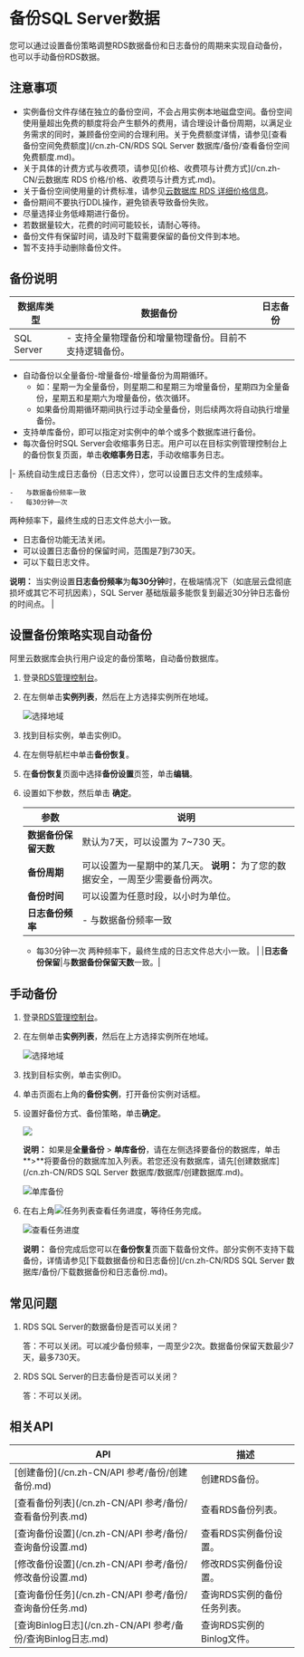 # 备份SQL Server数据

您可以通过设置备份策略调整RDS数据备份和日志备份的周期来实现自动备份，也可以手动备份RDS数据。

## 注意事项

-   实例备份文件存储在独立的备份空间，不会占用实例本地磁盘空间。备份空间使用量超出免费的额度将会产生额外的费用，请合理设计备份周期，以满足业务需求的同时，兼顾备份空间的合理利用。关于免费额度详情，请参见[查看备份空间免费额度](/cn.zh-CN/RDS SQL Server 数据库/备份/查看备份空间免费额度.md)。
-   关于具体的计费方式与收费项，请参见[价格、收费项与计费方式](/cn.zh-CN/云数据库 RDS 价格/价格、收费项与计费方式.md)。
-   关于备份空间使用量的计费标准，请参见[云数据库 RDS 详细价格信息](https://www.aliyun.com/price/product#/rds/detail)。
-   备份期间不要执行DDL操作，避免锁表导致备份失败。
-   尽量选择业务低峰期进行备份。
-   若数据量较大，花费的时间可能较长，请耐心等待。
-   备份文件有保留时间，请及时下载需要保留的备份文件到本地。
-   暂不支持手动删除备份文件。

## 备份说明

|数据库类型|数据备份|日志备份|
|-----|----|----|
|SQL Server|-   支持全量物理备份和增量物理备份。目前不支持逻辑备份。
-   自动备份以全量备份-增量备份-增量备份为周期循环。
    -   如：星期一为全量备份，则星期二和星期三为增量备份，星期四为全量备份，星期五和星期六为增量备份，依次循环。
    -   如果备份周期循环期间执行过手动全量备份，则后续两次将自动执行增量备份。
-   支持单库备份，即可以指定对实例中的单个或多个数据库进行备份。
-   每次备份时SQL Server会收缩事务日志。用户可以在目标实例管理控制台上的备份恢复页面，单击**收缩事务日志**，手动收缩事务日志。

|-   系统自动生成日志备份（日志文件），您可以设置日志文件的生成频率。

    -   与数据备份频率一致
    -   每30分钟一次
两种频率下，最终生成的日志文件总大小一致。

-   日志备份功能无法关闭。
-   可以设置日志备份的保留时间，范围是7到730天。
-   可以下载日志文件。

**说明：** 当实例设置**日志备份频率**为**每30分钟**时，在极端情况下（如底层云盘彻底损坏或其它不可抗因素），SQL Server 基础版最多能恢复到最近30分钟日志备份的时间点。 |

## 设置备份策略实现自动备份

阿里云数据库会执行用户设定的备份策略，自动备份数据库。

1.  登录[RDS管理控制台](https://rds.console.aliyun.com/)。

2.  在左侧单击**实例列表**，然后在上方选择实例所在地域。

    ![选择地域](https://static-aliyun-doc.oss-accelerate.aliyuncs.com/assets/img/zh-CN/3074469951/p36543.png)

3.  找到目标实例，单击实例ID。

4.  在左侧导航栏中单击**备份恢复**。

5.  在**备份恢复**页面中选择**备份设置**页签，单击**编辑**。

6.  设置如下参数，然后单击 **确定**。

    |参数|说明|
    |--|--|
    |**数据备份保留天数**|默认为7天，可以设置为 7~730 天。|
    |**备份周期**|可以设置为一星期中的某几天。 **说明：** 为了您的数据安全，一周至少需要备份两次。 |
    |**备份时间**|可以设置为任意时段，以小时为单位。|
    |**日志备份频率**|    -   与数据备份频率一致
    -   每30分钟一次
两种频率下，最终生成的日志文件总大小一致。 |
    |**日志备份保留**|与**数据备份保留天数**一致。|


## 手动备份

1.  登录[RDS管理控制台](https://rds.console.aliyun.com/)。

2.  在左侧单击**实例列表**，然后在上方选择实例所在地域。

    ![选择地域](https://static-aliyun-doc.oss-accelerate.aliyuncs.com/assets/img/zh-CN/3074469951/p36543.png)

3.  找到目标实例，单击实例ID。

4.  单击页面右上角的**备份实例**，打开备份实例对话框。

5.  设置好备份方式、备份策略，单击**确定**。

    ![](https://static-aliyun-doc.oss-accelerate.aliyuncs.com/assets/img/zh-CN/6468937061/p21680.png)

    **说明：** 如果是**全量备份** \> **单库备份**，请在左侧选择要备份的数据库，单击**\>**将要备份的数据库加入列表。若您还没有数据库，请先[创建数据库](/cn.zh-CN/RDS SQL Server 数据库/数据库/创建数据库.md)。

    ![单库备份](https://static-aliyun-doc.oss-accelerate.aliyuncs.com/assets/img/zh-CN/1013729951/p40346.png)

6.  在右上角![任务列表](https://static-aliyun-doc.oss-accelerate.aliyuncs.com/assets/img/zh-CN/3576567061/p195753.png)查看任务进度，等待任务完成。

    ![查看任务进度](https://static-aliyun-doc.oss-accelerate.aliyuncs.com/assets/img/zh-CN/6468937061/p66932.png)

    **说明：** 备份完成后您可以在**备份恢复**页面下载备份文件。部分实例不支持下载备份，详情请参见[下载数据备份和日志备份](/cn.zh-CN/RDS SQL Server 数据库/备份/下载数据备份和日志备份.md)。


## 常见问题

1.  RDS SQL Server的数据备份是否可以关闭？

    答：不可以关闭。可以减少备份频率，一周至少2次。数据备份保留天数最少7天，最多730天。

2.  RDS SQL Server的日志备份是否可以关闭？

    答：不可以关闭。


## 相关API

|API|描述|
|---|--|
|[创建备份](/cn.zh-CN/API 参考/备份/创建备份.md)|创建RDS备份。|
|[查看备份列表](/cn.zh-CN/API 参考/备份/查看备份列表.md)|查看RDS备份列表。|
|[查询备份设置](/cn.zh-CN/API 参考/备份/查询备份设置.md)|查看RDS实例备份设置。|
|[修改备份设置](/cn.zh-CN/API 参考/备份/修改备份设置.md)|修改RDS实例备份设置。|
|[查询备份任务](/cn.zh-CN/API 参考/备份/查询备份任务.md)|查询RDS实例的备份任务列表。|
|[查询Binlog日志](/cn.zh-CN/API 参考/备份/查询Binlog日志.md)|查询RDS实例的Binlog文件。|


